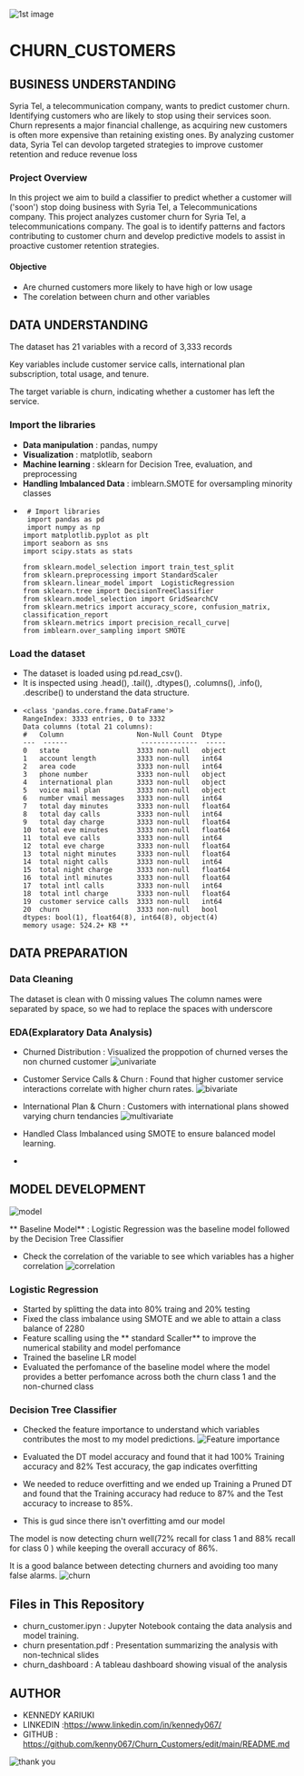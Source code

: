![1st image](https://github.com/user-attachments/assets/a57c3a49-c955-4f57-ba3f-4d7e58a8ade8)

# **CHURN_CUSTOMERS**
## BUSINESS UNDERSTANDING
Syria Tel, a telecommunication company, wants to predict customer churn. Identifying customers who are likely to stop using their services soon. Churn represents a major financial challenge, as acquiring new customers is often more expensive than retaining existing ones. By analyzing customer data, Syria Tel can devolop targeted strategies to improve customer retention and reduce revenue loss
### Project Overview
In this project we aim to build a classifier to predict whether a customer will ('soon') stop doing business with Syria Tel, a Telecommunications company. 
This project analyzes customer churn for Syria Tel, a telecommunications company. The goal is to identify patterns and factors contributing to customer churn and develop predictive models to assist in proactive customer retention strategies.
#### Objective
- Are churned customers more likely to have high or low usage
- The corelation between churn and other variables
 ## DATA UNDERSTANDING
 The dataset has 21 variables with a record of 3,333 records

Key variables include customer service calls, international plan subscription, total usage, and tenure.

The target variable is churn, indicating whether a customer has left the service.
 ### Import the libraries
- **Data manipulation** : pandas, numpy
- **Visualization** : matplotlib, seaborn
- **Machine learning** : sklearn for Decision Tree, evaluation, and preprocessing
- **Handling Imbalanced Data** : imblearn.SMOTE for oversampling minority classes
-      # Import libraries
       import pandas as pd
       import numpy as np
      import matplotlib.pyplot as plt
      import seaborn as sns
      import scipy.stats as stats

      from sklearn.model_selection import train_test_split
      from sklearn.preprocessing import StandardScaler
      from sklearn.linear_model import  LogisticRegression
      from sklearn.tree import DecisionTreeClassifier
      from sklearn.model_selection import GridSearchCV
      from sklearn.metrics import accuracy_score, confusion_matrix, classification_report
      from sklearn.metrics import precision_recall_curve|
      from imblearn.over_sampling import SMOTE

### Load the dataset
- The dataset is loaded using pd.read_csv().
- It is inspected using .head(), .tail(), .dtypes(), .columns(), .info(), .describe() to understand the data structure.
-     <class 'pandas.core.frame.DataFrame'>
      RangeIndex: 3333 entries, 0 to 3332
      Data columns (total 21 columns):
      #   Column                  Non-Null Count  Dtype  
      ---  ------                  --------------  -----  
      0   state                   3333 non-null   object 
      1   account length          3333 non-null   int64  
      2   area code               3333 non-null   int64  
      3   phone number            3333 non-null   object 
      4   international plan      3333 non-null   object 
      5   voice mail plan         3333 non-null   object 
      6   number vmail messages   3333 non-null   int64  
      7   total day minutes       3333 non-null   float64
      8   total day calls         3333 non-null   int64  
      9   total day charge        3333 non-null   float64
      10  total eve minutes       3333 non-null   float64
      11  total eve calls         3333 non-null   int64  
      12  total eve charge        3333 non-null   float64
      13  total night minutes     3333 non-null   float64
      14  total night calls       3333 non-null   int64  
      15  total night charge      3333 non-null   float64
      16  total intl minutes      3333 non-null   float64
      17  total intl calls        3333 non-null   int64  
      18  total intl charge       3333 non-null   float64
      19  customer service calls  3333 non-null   int64  
      20  churn                   3333 non-null   bool   
      dtypes: bool(1), float64(8), int64(8), object(4)
      memory usage: 524.2+ KB **
## DATA PREPARATION
### Data Cleaning
The dataset is clean with 0 missing values
The column names were separated by space, so we had to replace the spaces with underscore
### EDA(Explaratory Data Analysis)
- Churned Distribution : Visualized the proppotion of churned verses the non churned customer
 ![univariate](https://github.com/user-attachments/assets/82e931e5-6955-498d-9f93-add925ea7558)
 
- Customer Service Calls & Churn : Found that higher customer service interactions correlate with higher churn rates.
![bivariate](https://github.com/user-attachments/assets/6543b036-a7ed-4535-8ae0-e346a535338f)

- International Plan & Churn : Customers with international plans showed varying churn tendancies
  ![multivariate](https://github.com/user-attachments/assets/b42e97ae-7f37-4349-867e-5112ee537e21)

- Handled Class Imbalanced using SMOTE to ensure balanced model learning.
- 
## MODEL DEVELOPMENT
![model](https://github.com/user-attachments/assets/2bd3ebe2-8564-402a-943d-8ae25c9a5412)

** Baseline Model** : Logistic Regression was the baseline model followed by the Decision Tree Classifier
- Check the correlation of the variable to see which variables has a higher correlation
  ![correlation](https://github.com/user-attachments/assets/252df51e-d595-4008-a91d-812ae5901808)

### Logistic Regression
- Started by splitting the data into 80% traing and 20% testing
- Fixed the class imbalance using SMOTE and we able to attain a class balance of 2280
- Feature scalling using the ** standard Scaller** to improve the numerical stability and model perfomance
- Trained the baseline LR model
- Evaluated the perfomance of the baseline model where the model provides a better perfomance across both the churn class 1 and the non-churned class
### Decision Tree Classifier
- Checked the feature importance to understand which variables contributes the most to my model predictions.
![Feature importance](https://github.com/user-attachments/assets/842f4701-b3b5-4385-8055-e0a73460a6fb)
  
- Evaluated the DT model accuracy and found that it had 100% Training accuracy and 82% Test accuracy, the gap indicates overfitting
- We needed to reduce overfitting and we ended up Training a Pruned DT and found that the Training accuracy had reduce to 87% and the Test accuracy to increase to 85%.
- This is gud since there isn't overfitting amd our model

The model is now detecting churn well(72% recall for class 1 and 88% recall for class 0 ) while keeping the overall accuracy of 86%.

It is a good balance between detecting churners and avoiding too many false alarms.
![churn](https://github.com/user-attachments/assets/fa917f20-7638-4e2f-9592-7270fc9db54d)


## Files in This Repository
- churn_customer.ipyn : Jupyter Notebook containg the data analysis  and model training.
- churn presentation.pdf : Presentation summarizing the analysis with non-technical slides
- churn_dashboard : A tableau dashboard showing visual of the analysis

## AUTHOR
- KENNEDY KARIUKI
- LINKEDIN :https://www.linkedin.com/in/kennedy067/
- GITHUB : https://github.com/kenny067/Churn_Customers/edit/main/README.md

![thank you](https://github.com/user-attachments/assets/35af73cf-6934-4d9c-92f1-2524145fc6aa)
